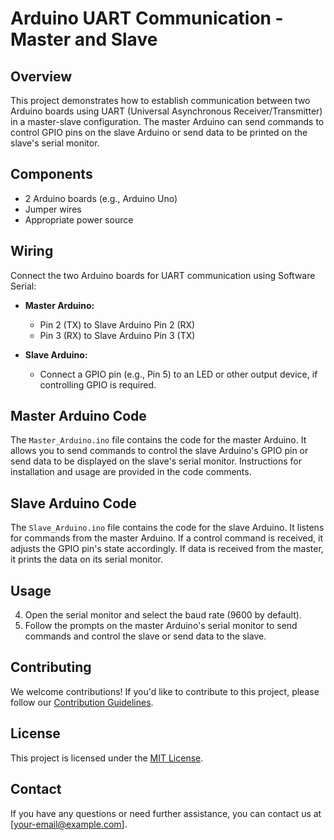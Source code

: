 # Arduino UART Communication - Master and Slave

## Overview

This project demonstrates how to establish communication between two Arduino boards using UART (Universal Asynchronous Receiver/Transmitter) in a master-slave configuration. The master Arduino can send commands to control GPIO pins on the slave Arduino or send data to be printed on the slave's serial monitor.

## Components

- 2 Arduino boards (e.g., Arduino Uno)
- Jumper wires
- Appropriate power source

## Wiring

Connect the two Arduino boards for UART communication using Software Serial:

- **Master Arduino:**
  - Pin 2 (TX) to Slave Arduino Pin 2 (RX)
  - Pin 3 (RX) to Slave Arduino Pin 3 (TX)

- **Slave Arduino:**
  - Connect a GPIO pin (e.g., Pin 5) to an LED or other output device, if controlling GPIO is required.

## Master Arduino Code

The `Master_Arduino.ino` file contains the code for the master Arduino. It allows you to send commands to control the slave Arduino's GPIO pin or send data to be displayed on the slave's serial monitor. Instructions for installation and usage are provided in the code comments.

## Slave Arduino Code

The `Slave_Arduino.ino` file contains the code for the slave Arduino. It listens for commands from the master Arduino. If a control command is received, it adjusts the GPIO pin's state accordingly. If data is received from the master, it prints the data on its serial monitor.

## Usage

4. Open the serial monitor and select the baud rate (9600 by default).
5. Follow the prompts on the master Arduino's serial monitor to send commands and control the slave or send data to the slave.

## Contributing

We welcome contributions! If you'd like to contribute to this project, please follow our [Contribution Guidelines](CONTRIBUTING.md).

## License

This project is licensed under the [MIT License](LICENSE).

## Contact

If you have any questions or need further assistance, you can contact us at [your-email@example.com].
